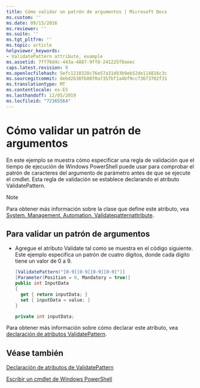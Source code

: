 ```yaml
---
title: Cómo validar un patrón de argumentos | Microsoft Docs
ms.custom: ''
ms.date: 09/13/2016
ms.reviewer: ''
ms.suite: ''
ms.tgt_pltfrm: ''
ms.topic: article
helpviewer_keywords:
- ValidatePattern attribute, example
ms.assetid: 7ff76d4c-443a-4887-9ff8-241225f0aeec
caps.latest.revision: 9
ms.openlocfilehash: 5efc1210328c76e57a31d93b9eb52de114816c3c
ms.sourcegitcommit: debd2b38fb8070a7357bf1a4bf9cc736f3702f31
ms.translationtype: MT
ms.contentlocale: es-ES
ms.lasthandoff: 12/05/2019
ms.locfileid: "72365564"
---
```

# <a name="how-to-validate-an-argument-pattern"></a>Cómo validar un patrón de argumentos

En este ejemplo se muestra cómo especificar una regla de validación que el tiempo de ejecución de Windows PowerShell puede usar para comprobar el patrón de caracteres del argumento de parámetro antes de que se ejecute el cmdlet. Esta regla de validación se establece declarando el atributo ValidatePattern.

> [!NOTE]
> Para obtener más información sobre la clase que define este atributo, vea [System. Management. Automation. Validatepatternattribute](/dotnet/api/System.Management.Automation.ValidatePatternAttribute).

## <a name="to-validate-an-argument-pattern"></a>Para validar un patrón de argumentos

- Agregue el atributo Validate tal como se muestra en el código siguiente. Este ejemplo especifica un patrón de cuatro dígitos, donde cada dígito tiene un valor de 0 a 9.

    ```csharp
    [ValidatePattern("[0-9][0-9][0-9][0-9]")]
    [Parameter(Position = 0, Mandatory = true)]
    public int InputData
    {
      get { return inputData; }
      set { inputData = value; }
    }

    private int inputData;
    ```

Para obtener más información sobre cómo declarar este atributo, vea [declaración de atributos ValidatePattern](./validatepattern-attribute-declaration.md).

## <a name="see-also"></a>Véase también

[Declaración de atributos de ValidatePattern](./validatepattern-attribute-declaration.md)

[Escribir un cmdlet de Windows PowerShell](./writing-a-windows-powershell-cmdlet.md)
